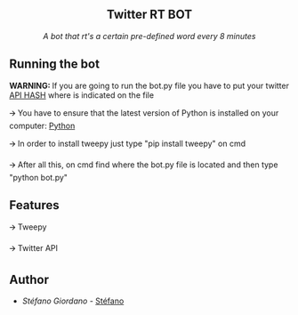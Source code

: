 <h2 align="center">
    Twitter RT BOT
</h2>

<p align="center">
  <i> A bot that rt's a certain pre-defined word every 8 minutes </i>
</p>

## Running the bot
<strong> WARNING: </strong>If you are going to run the bot.py file you have to put your twitter [API HASH](https://www.youtube.com/watch?v=Y-1PF_eHXrI&t) where is indicated on the file 

🡪 You have to ensure that the latest version of Python is installed on your computer: [Python](https://www.python.org/downloads/)
</p>
🡪 In order to install tweepy just type "pip install tweepy" on cmd
</p>
🡪 After all this, on cmd find where the bot.py file is located and then type "python bot.py"

## Features

🡪 Tweepy
</p>
🡪 Twitter API



## Author

* *Stéfano Giordano* - [Stéfano](https://github.com/Giordano26)
